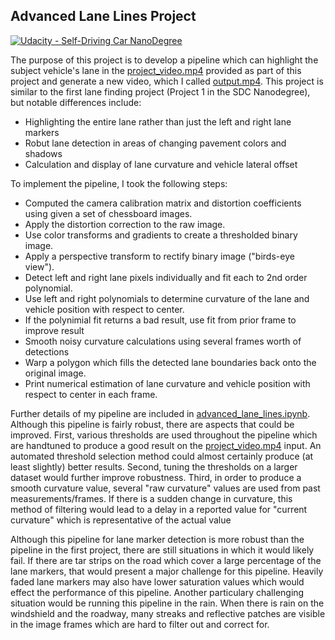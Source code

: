 ## Advanced Lane Lines Project
[![Udacity - Self-Driving Car NanoDegree](https://s3.amazonaws.com/udacity-sdc/github/shield-carnd.svg)](http://www.udacity.com/drive)

The purpose of this project is to develop a pipeline which can highlight the subject vehicle's lane in the [project_video.mp4](./project_video.mp4) provided as part of this project and generate a new video, which I called [output.mp4](./output.mp4). This project is similar to the first lane finding project (Project 1 in the SDC Nanodegree), but notable differences include:

* Highlighting the entire lane rather than just the left and right lane markers
* Robut lane detection in areas of changing pavement colors and shadows
* Calculation and display of lane curvature and vehicle lateral offset

To implement the pipeline, I took the following steps:

* Computed the camera calibration matrix and distortion coefficients using given a set of chessboard images.
* Apply the distortion correction to the raw image.  
* Use color transforms and gradients to create a thresholded binary image.
* Apply a perspective transform to rectify binary image ("birds-eye view"). 
* Detect left and right lane pixels individually and fit each to 2nd order polynomial.
* Use left and right polynomials to determine curvature of the lane and vehicle position with respect to center.
* If the polynimial fit returns a bad result, use fit from prior frame to improve result
* Smooth noisy curvature calculations using several frames worth of detections
* Warp a polygon which fills the detected lane boundaries back onto the original image.
* Print numerical estimation of lane curvature and vehicle position with respect to center in each frame.

Further details of my pipeline are included in [advanced_lane_lines.ipynb](./advanced_lane_lines.ipynb). Although this pipeline is fairly robust, there are aspects that could be improved. First, various thresholds are used throughout the pipeline which are handtuned to produce a good result on the [project_video.mp4](./project_video.mp4) input. An automated threshold selection method could almost certainly produce (at least slightly) better results. Second, tuning the thresholds on a larger dataset would further improve robustness. Third, in order to produce a smooth curvature value, several "raw curvature" values are used from past measurements/frames. If there is a sudden change in curvature, this method of filtering would lead to a delay in a reported value for "current curvature" which is representative of the actual value

Although this pipeline for lane marker detection is more robust than the pipeline in the first project, there are still situations in which it would likely fail. If there are tar strips on the road which cover a large percentage of the lane markers, that would present a major challenge for this pipeline. Heavily faded lane markers may also have lower saturation values which would effect the performance of this pipeline. Another particulary challenging situation would be running this pipeline in the rain. When there is rain on the windshield and the roadway, many streaks and reflective patches are visible in the image frames which are hard to filter out and correct for.
